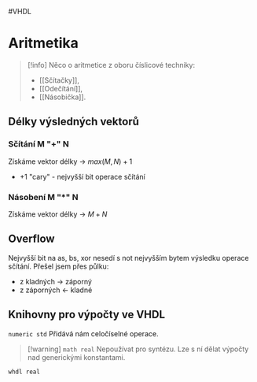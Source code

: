 #VHDL 
# Aritmetika
> [!info]
>Něco o aritmetice z oboru číslicové techniky:
>- [[Sčítačky]],
>- [[Odečítání]],
>- [[Násobička]].

## Délky výsledných vektorů

### Sčítání M "+" N
Získáme vektor délky -> $max(M,N)+1$

- $+1$ "cary" - nejvyšší bit operace sčítání
### Násobení M "\*" N
Získáme vektor délky -> $M+N$

## Overflow
Nejvyšší bit na as, bs, xor nesedí s not nejvyšším bytem výsledku operace sčítání.
Přešel jsem přes půlku: 
- z kladných -> záporný
- z záporných <- kladné
## Knihovny pro výpočty ve VHDL

`numeric std`
Přidává nám celočíselné operace.

> [!warning] `math real`
> Nepoužívat pro syntézu. Lze s ní dělat výpočty nad generickými konstantami. 

`whdl real`
